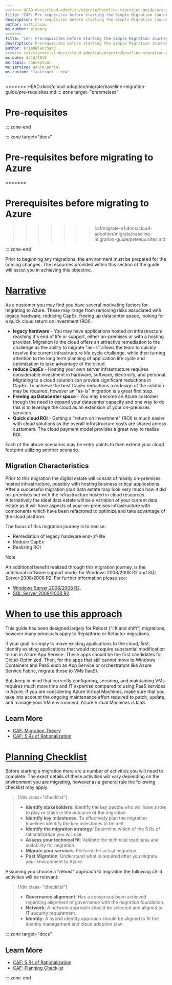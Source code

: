 ```yaml
---
<<<<<<< HEAD:docs/cloud-adoption/migrate/baseline-migration-guide/pre-requisites.md
title: "CAF: Pre-requisites before starting the Simple Migration Journey"
description: Pre-requisites before starting the Simple Migration Journey
author: matticusau
ms.author: mlavery
=======
title: "CAF: Prerequisites before starting the Simple Migration Journey"
description: Prerequisites before starting the Simple Migration Journey
author: BrianBlanchard
>>>>>>> caf/migrate-v1:docs/cloud-adoption/migrate/baseline-migration-guide/prerequisites.md
ms.date: 4/14/2019
ms.topic: conceptual
ms.service: azure-portal
ms.custom: "fasttrack - new"
---
```


<<<<<<< HEAD:docs/cloud-adoption/migrate/baseline-migration-guide/pre-requisites.md
::: zone target="chromeless"

# Pre-requisites

::: zone-end

::: zone target="docs"

# Pre-requisites before migrating to Azure
=======
# Prerequisites before migrating to Azure
>>>>>>> caf/migrate-v1:docs/cloud-adoption/migrate/baseline-migration-guide/prerequisites.md

::: zone-end

Prior to beginning any migrations, the environment must be prepared for the coming changes. The resources provided within this section of the guide will assist you in achieving this objective.

# [Narrative](#tab/Narrative)

As a customer you may find you have several motivating factors for migrating to Azure. These may range from removing risks associated with legacy hardware, reducing CapEx, freeing up datacenter space, looking for a quick cloud return on investment (ROI).

* **legacy hardware** - You may have applications hosted on infrastructure reaching it's end of life or support, either on-premises or with a hosting provider. Migration to the cloud offers an attractive remediation to the challenge as the ability to migrate "as-is" allows the team to quickly resolve the current infrastructure life cycle challenge, while then turning attention to the long term planning of application life cycle and optimization to take advantage of the cloud.
* **reduce CapEx** - Hosting your own server infrastructure requires considerable investment in hardware, software, electricity, and personal. Migrating to a cloud solution can provide significant reductions in CapEx. To achieve the best CapEx reductions a redesign of the solution may be required, however an "as-is" migration is a great first step.
* **Freeing up Datacenter space** - You may become an Azure customer though the need to expand your datacenter capacity and one way to do this is to leverage the cloud as an extension of your on-premises services.
* **Quick cloud ROI** - Getting a "return on investment" (ROI) is much easier with cloud solutions as the overall infrastructure costs are shared across customers. The cloud payment model provides a great way to realise ROI.

Each of the above scenarios may be entry points to then extend your cloud footprint utilizing another scenario.

## Migration Characteristics

Prior to this migration the digital estate will consist of mostly on-premises hosted infrastructure, possibly with hosting business critical applications. After a successful migration your data estate may look very much how it did on-premises but with the infrastructure hosted in cloud resources. Alternatively the ideal data estate will be a variation of your current data estate as it will have aspects of your on-premises infrastructure with components which have been refactored to optimize and take advantage of the cloud platform.

The focus of this migration journey is to realise:

* Remediation of legacy hardware end-of-life
* Reduce CapEx
* Realizing ROI

> [!Note]
> An additional benefit realized through this migration journey, is the additional software support model for Windows 2008/2008 R2 and SQL Server 2008/2008 R2. For further information please see:
>
> * [Windows Server 2008/2008 R2](https://www.microsoft.com/en-us/cloud-platform/windows-server-2008).
> * [SQL Server 2008/2008 R2](https://www.microsoft.com/en-us/sql-server/sql-server-2008).

# [When to use this approach](#tab/Approach)

This guide has been designed largely for Rehost ("lift and shift") migrations, however many principals apply to Replatform or Refactor migrations.

If your goal is simply to move existing applications to the cloud, first, identify existing applications that would not require substantial modification to run in Azure App Service. These apps should be the first candidates for Cloud-Optimized. Then, for the apps that still cannot move to Windows Containers and PaaS such as App Service or orchestrators like Azure Service Fabric, migrate those to VMs (IaaS).

But, keep in mind that correctly configuring, securing, and maintaining VMs requires much more time and IT expertise compared to using PaaS services in Azure. If you are considering Azure Virtual Machines, make sure that you take into account the ongoing maintenance effort required to patch, update, and manage your VM environment. Azure Virtual Machines is IaaS.

## Learn More

* [CAF: Migration Theory](https://review.docs.microsoft.com/en-us/azure/architecture/cloud-adoption/migrate/theory/pre-requisites/?branch=caf%2Fmigrate-v1)
* [CAF: 5 Rs of Rationalization](https://docs.microsoft.com/en-gb/azure/architecture/cloud-adoption/digital-estate/5-rs-of-rationalization)

# [Planning Checklist](#tab/Checklist)

Before starting a migration there are a number of activities you will need to complete. The exact details of these activities will vary depending on the environment you are migrating, however as a general rule the following checklist may apply:

> [!div class="checklist"]
> * **Identify stakeholders**: Identify the key people who will have a role to play or stake in the outcome of the migration
> * **Identify key milestones**: To effectively plan the migration timelines identify the key milestones to be met.
> * **Identify the migration strategy**: Determine which of the 5 Rs of rationalization you will use.
> * **Assess your technical fit**: Validate the technical readiness and suitability for migration.
> * **Migrate your services**: Perform the actual migration.
> * **Post Migration**: Understand what is required after you migrate your environment to Azure.

Assuming you choose a "rehost" approach to migration the following child activities will be relevant:

> [!div class="checklist"]
> * **Governance alignment**: Has a consensus been achieved regarding alignment of governance with the migration foundation.
> * **Network**: A network approach should be selected and aligned to IT security requirement.
> * **Identity**: A hybrid identity approach should be aligned to fit the identity management and cloud adoption plan.

::: zone target="docs"

## Learn More

* [CAF: 5 Rs of Rationalization](https://docs.microsoft.com/en-gb/azure/architecture/cloud-adoption/digital-estate/5-rs-of-rationalization)
* [CAF: Planning Checklist](https://review.docs.microsoft.com/en-us/azure/architecture/cloud-adoption/migrate/theory/pre-requisites/planning-checklist?branch=caf%2Fmigrate-v1)

::: zone-end
